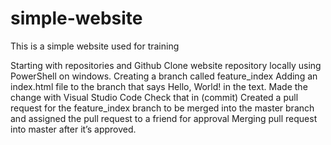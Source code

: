 # simple-website
This is a simple website used for training

Starting with repositories and Github
  Clone website repository locally using PowerShell on windows.
  Creating a branch called feature_index
  Adding an index.html file to the branch that says Hello, World! in the text. 
    Made the change with Visual Studio Code
  Check that in (commit)
  Created a pull request for the feature_index branch to be merged into the master branch and assigned the pull request to a friend for approval
  Merging pull request into master after it’s approved.
